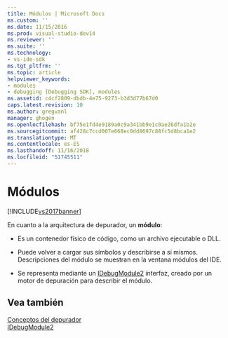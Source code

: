 ```yaml
---
title: Módulos | Microsoft Docs
ms.custom: ''
ms.date: 11/15/2016
ms.prod: visual-studio-dev14
ms.reviewer: ''
ms.suite: ''
ms.technology:
- vs-ide-sdk
ms.tgt_pltfrm: ''
ms.topic: article
helpviewer_keywords:
- modules
- debugging [Debugging SDK], modules
ms.assetid: c4cf2809-dbdb-4e75-9273-b3d3d77b67d0
caps.latest.revision: 10
ms.author: gregvanl
manager: ghogen
ms.openlocfilehash: bf75e1fd4e9189a0c9a341bb9e1c0ae26dfa1b2e
ms.sourcegitcommit: af428c7ccd007e668ec0dd8697c88fc5d8bca1e2
ms.translationtype: MT
ms.contentlocale: es-ES
ms.lasthandoff: 11/16/2018
ms.locfileid: "51745511"
---
```

# <a name="modules"></a>Módulos
[!INCLUDE[vs2017banner](../../includes/vs2017banner.md)]

En cuanto a la arquitectura de depurador, un **módulo**:  
  
-   Es un contenedor físico de código, como un archivo ejecutable o DLL.  
  
-   Puede volver a cargar sus símbolos y describirse a sí mismos. Descripciones del módulo se muestran en la ventana módulos del IDE.  
  
-   Se representa mediante un [IDebugModule2](../../extensibility/debugger/reference/idebugmodule2.md) interfaz, creado por un motor de depuración para describir el módulo.  
  
## <a name="see-also"></a>Vea también  
 [Conceptos del depurador](../../extensibility/debugger/debugger-concepts.md)   
 [IDebugModule2](../../extensibility/debugger/reference/idebugmodule2.md)

